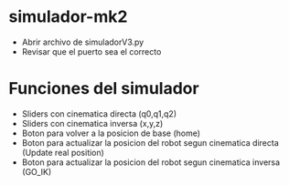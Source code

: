 # simulador-mk2

- Abrir archivo de simuladorV3.py
- Revisar que el puerto sea el correcto
# Funciones del simulador
- Sliders con cinematica directa (q0,q1,q2)
- Sliders con cinematica inversa (x,y,z)
- Boton para volver a la posicion de base (home)
- Boton para actualizar la posicion del robot segun cinematica directa (Update real position)
- Boton para actualizar la posicion del robot segun cinematica inversa (GO_IK)
